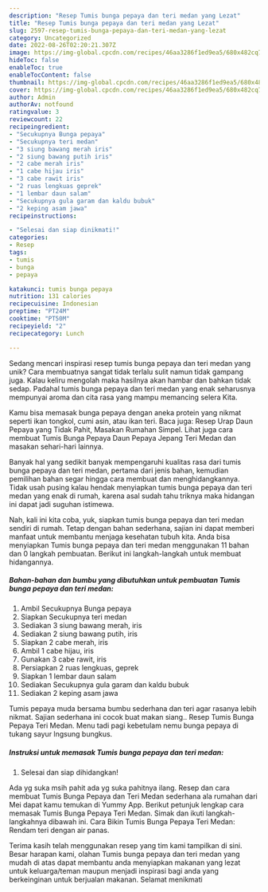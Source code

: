 ```yaml
---
description: "Resep Tumis bunga pepaya dan teri medan yang Lezat"
title: "Resep Tumis bunga pepaya dan teri medan yang Lezat"
slug: 2597-resep-tumis-bunga-pepaya-dan-teri-medan-yang-lezat
category: Uncategorized
date: 2022-08-26T02:20:21.307Z
image: https://img-global.cpcdn.com/recipes/46aa3286f1ed9ea5/680x482cq70/tumis-bunga-pepaya-dan-teri-medan-foto-resep-utama.jpg
hideToc: false
enableToc: true
enableTocContent: false
thumbnail: https://img-global.cpcdn.com/recipes/46aa3286f1ed9ea5/680x482cq70/tumis-bunga-pepaya-dan-teri-medan-foto-resep-utama.jpg
cover: https://img-global.cpcdn.com/recipes/46aa3286f1ed9ea5/680x482cq70/tumis-bunga-pepaya-dan-teri-medan-foto-resep-utama.jpg
author: Admin
authorAv: notfound
ratingvalue: 3
reviewcount: 22
recipeingredient:
- "Secukupnya Bunga pepaya"
- "Secukupnya teri medan"
- "3 siung bawang merah iris"
- "2 siung bawang putih iris"
- "2 cabe merah iris"
- "1 cabe hijau iris"
- "3 cabe rawit iris"
- "2 ruas lengkuas geprek"
- "1 lembar daun salam"
- "Secukupnya gula garam dan kaldu bubuk"
- "2 keping asam jawa"
recipeinstructions:

- "Selesai dan siap dinikmati!"
categories:
- Resep
tags:
- tumis
- bunga
- pepaya

katakunci: tumis bunga pepaya 
nutrition: 131 calories
recipecuisine: Indonesian
preptime: "PT24M"
cooktime: "PT50M"
recipeyield: "2"
recipecategory: Lunch

---
```





Sedang mencari inspirasi resep tumis bunga pepaya dan teri medan yang unik? Cara membuatnya sangat tidak terlalu sulit namun tidak gampang juga. Kalau keliru mengolah maka hasilnya akan hambar dan bahkan tidak sedap. Padahal tumis bunga pepaya dan teri medan yang enak seharusnya mempunyai aroma dan cita rasa yang mampu memancing selera Kita.





Kamu bisa memasak bunga pepaya dengan aneka protein yang nikmat seperti ikan tongkol, cumi asin, atau ikan teri. Baca juga: Resep Urap Daun Pepaya yang Tidak Pahit, Masakan Rumahan Simpel. Lihat juga cara membuat Tumis Bunga Pepaya Daun Pepaya Jepang Teri Medan dan masakan sehari-hari lainnya.

Banyak hal yang sedikit banyak mempengaruhi kualitas rasa dari tumis bunga pepaya dan teri medan, pertama dari jenis bahan, kemudian pemilihan bahan segar hingga cara membuat dan menghidangkannya. Tidak usah pusing kalau hendak menyiapkan tumis bunga pepaya dan teri medan yang enak di rumah, karena asal sudah tahu triknya maka hidangan ini dapat jadi suguhan istimewa.






Nah, kali ini kita coba, yuk, siapkan tumis bunga pepaya dan teri medan sendiri di rumah. Tetap dengan bahan sederhana, sajian ini dapat memberi manfaat untuk membantu menjaga kesehatan tubuh kita. Anda bisa menyiapkan Tumis bunga pepaya dan teri medan menggunakan 11 bahan dan 0 langkah pembuatan. Berikut ini langkah-langkah untuk membuat hidangannya.

<!--inarticleads1-->

##### Bahan-bahan dan bumbu yang dibutuhkan untuk pembuatan Tumis bunga pepaya dan teri medan:

1. Ambil Secukupnya Bunga pepaya
1. Siapkan Secukupnya teri medan
1. Sediakan 3 siung bawang merah, iris
1. Sediakan 2 siung bawang putih, iris
1. Siapkan 2 cabe merah, iris
1. Ambil 1 cabe hijau, iris
1. Gunakan 3 cabe rawit, iris
1. Persiapkan 2 ruas lengkuas, geprek
1. Siapkan 1 lembar daun salam
1. Sediakan Secukupnya gula garam dan kaldu bubuk
1. Sediakan 2 keping asam jawa


Tumis pepaya muda bersama bumbu sederhana dan teri agar rasanya lebih nikmat. Sajian sederhana ini cocok buat makan siang.. Resep Tumis Bunga Pepaya Teri Medan. Menu tadi pagi kebetulam nemu bunga pepaya di tukang sayur lngsung bungkus. 

<!--inarticleads2-->

##### Instruksi untuk memasak Tumis bunga pepaya dan teri medan:


1. Selesai dan siap dihidangkan!

Ada yg suka msih pahit ada yg suka pahitnya ilang. Resep dan cara membuat Tumis Bunga Pepaya dan Teri Medan sederhana ala rumahan dari Mei dapat kamu temukan di Yummy App. Berikut petunjuk lengkap cara memasak Tumis Bunga Pepaya Teri Medan. Simak dan ikuti langkah-langkahnya dibawah ini. Cara Bikin Tumis Bunga Pepaya Teri Medan: Rendam teri dengan air panas. 

Terima kasih telah menggunakan resep yang tim kami tampilkan di sini. Besar harapan kami, olahan Tumis bunga pepaya dan teri medan yang mudah di atas dapat membantu anda menyiapkan makanan yang lezat untuk keluarga/teman maupun menjadi inspirasi bagi anda yang berkeinginan untuk berjualan makanan. Selamat menikmati
